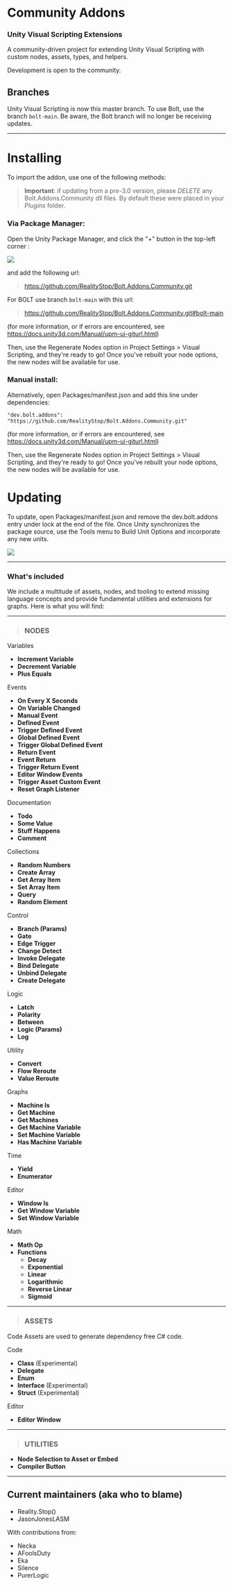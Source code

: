 # Community Addons
### Unity Visual Scripting Extensions
A community-driven project for extending Unity Visual Scripting with custom nodes, assets, types, and helpers.

Development is open to the community.

## Branches

Unity Visual Scripting is now this master branch. To use Bolt, use the branch `bolt-main`. Be aware, the Bolt branch will no longer be receiving updates.

----------

# Installing

To import the addon, use one of the following methods:


> **Important**: if updating from a pre-3.0 version, please *DELETE* any Bolt.Addons.Community dll files.  By default these were placed in your *Plugins* folder.

### Via Package Manager:

Open the Unity Package Manager, and click the "+" button in the top-left corner :

![](https://imgur.com/v92tiFD.png)

and add the following url:

> https://github.com/RealityStop/Bolt.Addons.Community.git

For BOLT use branch `bolt-main` with this url:

> https://github.com/RealityStop/Bolt.Addons.Community.git#bolt-main

(for more information, or if errors are encountered, see https://docs.unity3d.com/Manual/upm-ui-giturl.html)

Then, use the Regenerate Nodes option in Project Settings > Visual Scripting, and they're ready to go!  Once you've rebuilt your node options, the new nodes will be available for use.



### Manual install:
Alternatively, open Packages/manifest.json and add this line under dependencies:

	"dev.bolt.addons": "https://github.com/RealityStop/Bolt.Addons.Community.git"
	
(for more information, or if errors are encountered, see https://docs.unity3d.com/Manual/upm-ui-giturl.html)
	
Then, use the Regenerate Nodes option in Project Settings > Visual Scripting, and they're ready to go!  Once you've rebuilt your node options, the new nodes will be available for use.


# Updating
To update, open Packages/manifest.json and remove the dev.bolt.addons entry under lock at the end of the file.  Once Unity synchronizes the package source, use the Tools menu to Build Unit Options and incorporate any new units.

![](https://imgur.com/siRm7wu.gif)

----------


### What's included
We include a multitude of assets, nodes, and tooling to extend missing language concepts and provide fundamental utilities and extensions for graphs. Here is what you will find:


--------


> ### NODES

Variables
 - **Increment Variable**
 - **Decrement Variable**
 - **Plus Equals**

Events
 - **On Every X Seconds**
 - **On Variable Changed**
 - **Manual Event**
 - **Defined Event**
 - **Trigger Defined Event**
 - **Global Defined Event**
 - **Trigger Global Defined Event**
 - **Return Event**
 - **Event Return**
 - **Trigger Return Event**
 - **Editor Window Events**
 - **Trigger Asset Custom Event**
 - **Reset Graph Listener**

Documentation
 - **Todo**
 - **Some Value**
 - **Stuff Happens**
 - **Comment**

Collections
 - **Random Numbers**
 - **Create Array**
 - **Get Array Item**
 - **Set Array Item**
 - **Query**
 - **Random Element**

Control
 - **Branch (Params)**
 - **Gate**
 - **Edge Trigger**
 - **Change Detect**
 - **Invoke Delegate**
 - **Bind Delegate**
 - **Unbind Delegate**
 - **Create Delegate**

Logic
 - **Latch**
 - **Polarity**
 - **Between**
 - **Logic (Params)**
 - **Log**

Utility
 - **Convert**	
 - **Flow Reroute**
 - **Value Reroute**

Graphs
 - **Machine Is**
 - **Get Machine**
 - **Get Machines**
 - **Get Machine Variable**
 - **Set Machine Variable**
 - **Has Machine Variable**

Time
 - **Yield**
 - **Enumerator**

Editor
 - **Window Is**
 - **Get Window Variable**
 - **Set Window Variable**

Math
 - **Math Op**
 - **Functions**
	 - **Decay**
	 - **Exponential**
	 - **Linear**
	 - **Logarithmic**
	 - **Reverse Linear**
	 - **Sigmoid**


--------

> ### ASSETS

Code Assets are used to generate dependency free C# code.

Code
 - **Class** (Experimental)
 - **Delegate**
 - **Enum**
 - **Interface** (Experimental)
 - **Struct** (Experimental)

Editor
 - **Editor Window**


--------


> ### UTILITIES

 - **Node Selection to Asset or Embed**
 - **Compiler Button**


--------


## Current maintainers (aka who to blame)
 - Reality.Stop()
 - JasonJonesLASM
 
 With contributions from:
 - Necka
 - AFoolsDuty
 - Eka
 - Silence
 - PurerLogic
